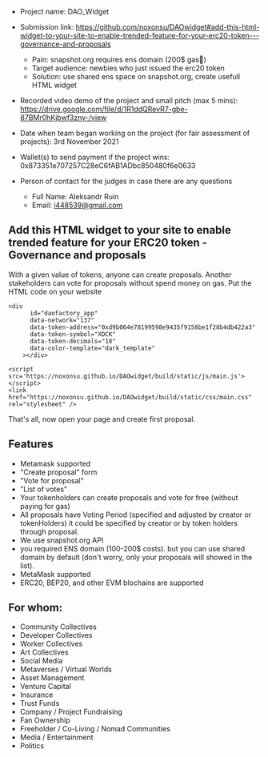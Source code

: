 - Project name: DAO_Widget
- Submission link: https://github.com/noxonsu/DAOwidget#add-this-html-widget-to-your-site-to-enable-trended-feature-for-your-erc20-token---governance-and-proposals

    - Pain: snapshot.org requires ens domain (200$ gas🥶)
    - Target audience: newbies who just issued the erc20 token
    - Solution: use shared ens space on snapshot.org, create usefull HTML widget  

- Recorded video demo of the project and small pitch (max 5 mins): https://drive.google.com/file/d/1R1ddQRevR7-gbe-87BMr0hKjbwf3zny-/view
- Date when team began working on the project (for fair assessment of projects): 3rd November 2021
- Wallet(s) to send payment if the project wins: 0x873351e707257C28eC6fAB1ADbc850480f6e0633
- Person of contact for the judges in case there are any questions
    - Full Name: Aleksandr Ruin
    - Email: i448539@gmail.com

## Add this HTML widget to your site to enable trended feature for your ERC20 token - Governance and proposals 
With a given value of tokens, anyone can create proposals. Another stakeholders can vote for proposals without spend money on gas. Put the HTML code on your website 
```
<div
      id="daofactory_app"
      data-network="137"
      data-token-address="0xd9b064e78199598e9435f9158be1f28b4db422a3"
      data-token-symbol="XDCK"
      data-token-decimals="18"
      data-color-template="dark_template"
    ></div>

<script src='https://noxonsu.github.io/DAOwidget/build/static/js/main.js'></script>
<link href="https://noxonsu.github.io/DAOwidget/build/static/css/main.css" rel="stylesheet" />
```

That's all, now open your page and create first proposal. 


## Features
- Metamask supported
- "Create proposal" form  
- "Vote for proposal" 
- "List of votes" 
- Your tokenholders can create proposals and vote for free (without paying for gas)
- All proposals have Voting Period (specified and adjusted by creator or tokenHolders) it could be specified by creator or by token holders through proposal.
- We use snapshot.org API
- you required ENS domain (100-200$ costs). but you can use shared domain by default (don't worry, only your proposals will showed in the list).  
- MetaMask supported
- ERC20, BEP20, and other EVM blochains are supported

## For whom: 
- Community Collectives
- Developer Collectives
- Worker Collectives
- Art Collectives
- Social Media
- Metaverses / Virtual Worlds
- Asset Management
- Venture Capital
- Insurance
- Trust Funds
- Company / Project Fundraising
- Fan Ownership
- Freeholder / Co-Living / Nomad Communities
- Media / Entertainment
- Politics

